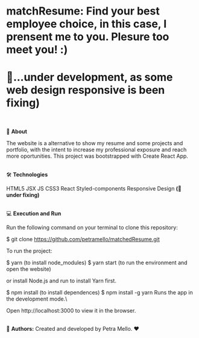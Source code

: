 <h1>matchResume: Find your best employee choice, in this case, I prensent me to you. Plesure too meet you! :)</h1>
<h1> 🔧...under development, as some web design responsive is been fixing)</h1>

<br>

📑 **About**

The website is a alternative to show my resume and some projects and portfolio, with the intent to increase my professional exposure and reach more oportunities. This project was bootstrapped with Create React App.
<br>
<br>

🛠️ **Technologies**

HTML5 JSX JS CSS3 React Styled-components Responsive Design **(🔧 under fixing)**
<br>
<br>

💻 **Execution and Run**

Run the following command on your terminal to clone this repository:

$ git clone https://github.com/petramello/matchedResume.git

To run the project:

$ yarn (to install node_modules) $ yarn start (to run the environment and open the website)

or install Node.js and run to install Yarn first.

$ npm install (to install dependences) $ npm install -g yarn Runs the app in the development mode.\

Open http://localhost:3000 to view it in the browser.
<br>
<br>


📝 **Authors:**
Created and developed by Petra Mello. ❤️
